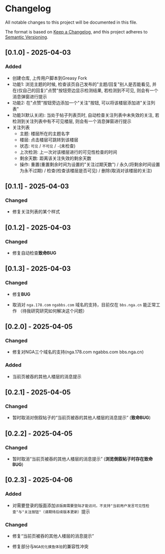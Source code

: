 # Changelog

All notable changes to this project will be documented in this file.

The format is based on [Keep a Changelog](https://keepachangelog.com/en/1.1.0/),
and this project adheres to [Semantic Versioning](https://semver.org/spec/v2.0.0.html).


## [0.1.0] - 2025-04-03

### Added

- 创建仓库, 上传用户脚本到Greasy Fork
- 功能1: 浏览主题的时候, 检查该页自己发布的"主题/回复"别人是否能看见, 并在(仅自己的回复)"点赞"按钮旁边显示检测结果, 若检测到不可见, 则会有一个消息弹窗进行提示
- 功能2: 在"点赞"按钮旁边添加一个"关注"按钮, 可以将该楼层添加进"关注列表"
- 功能3(默认关闭): 当处于帖子列表页时, 自动检查关注列表中未失效的关注, 若检测到关注列表中有不可见楼层, 则会有一个消息弹窗进行提示
- 关注列表
  - 主题: 楼层所在的主题名字
  - 楼层: 点击楼层可跳转到该楼层
  - 状态: `可见` / `不可见` / `-`(未检查)
  - 上次检测: 上一次对该楼层进行的可见性检查的时间
  - 剩余天数: 距离该关注失效的剩余天数
  - 操作: 重置(重置剩余时间为设置的"关注过期天数") / 永久(将剩余时间设置为永不过期) / 检查(检查该楼层是否可见) / 删除(取消对该楼层的关注)


## [0.1.1] - 2025-04-03

### Changed

- 修复关注列表的某个样式


## [0.1.2] - 2025-04-03

### Changed

- 修复自动检查**致命BUG**


## [0.1.3] - 2025-04-03

### Changed

- 修复**BUG**

- 取消对 `nga.178.com` `ngabbs.com` 域名的支持，目前仅在 `bbs.nga.cn` 能正常工作 （待我研究研究如何解决这个问题）


## [0.2.0] - 2025-04-05

### Changed

- 修复对NGA三个域名的支持(nga.178.com ngabbs.com bbs.nga.cn)

### Added

- 当前页被吞的其他人楼层的消息提示


## [0.2.1] - 2025-04-05

### Changed

- 暂时取消对倒叙帖子的“当前页被吞的其他人楼层的消息提示” (**致命BUG**)


## [0.2.2] - 2025-04-05

### Changed

- 暂时取消“当前页被吞的其他人楼层的消息提示” (**浏览倒叙帖子时存在致命BUG**)


## [0.2.3] - 2025-04-06

### Added

- 对需要登录的版面添加`该版面需要登陆才能访问，不支持"当前用户发言可见性检查"与"关注按钮"（请期待后续版本更新）`提示

### Changed

- 修复“当前页被吞的其他人楼层的消息提示”

- 修复部分与`NGA优化摸鱼体验`的兼容性冲突